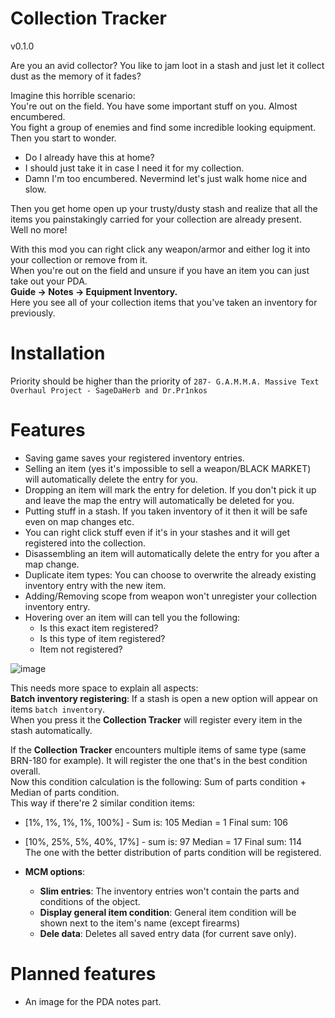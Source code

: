 # Collection Tracker
v0.1.0  
  
Are you an avid collector? You like to jam loot in a stash and just let it collect dust as the memory of it fades?  
  
Imagine this horrible scenario:  
You're out on the field. You have some important stuff on you. Almost encumbered.  
You fight a group of enemies and find some incredible looking equipment. Then you start to wonder.  
- Do I already have this at home?
- I should just take it in case I need it for my collection.
- Damn I'm too encumbered. Nevermind let's just walk home nice and slow.

Then you get home open up your trusty/dusty stash and realize that all the items you painstakingly carried for your collection are already present.  
Well no more!  

With this mod you can right click any weapon/armor and either log it into your collection or remove from it.  
When you're out on the field and unsure if you have an item you can just take out your PDA.  
**Guide -> Notes -> Equipment Inventory.**  
Here you see all of your collection items that you've taken an inventory for previously.

# Installation
Priority should be higher than the priority of `287- G.A.M.M.A. Massive Text Overhaul Project - SageDaHerb and Dr.Pr1nkos`

# Features
- Saving game saves your registered inventory entries.
- Selling an item (yes it's impossible to sell a weapon/BLACK MARKET) will automatically delete the entry for you.
- Dropping an item will mark the entry for deletion. If you don't pick it up and leave the map the entry will automatically be deleted for you.
- Putting stuff in a stash. If you taken inventory of it then it will be safe even on map changes etc.
- You can right click stuff even if it's in your stashes and it will get registered into the collection.
- Disassembling an item will automatically delete the entry for you after a map change.
- Duplicate item types: You can choose to overwrite the already existing inventory entry with the new item.
- Adding/Removing scope from weapon won't unregister your collection inventory entry.
- Hovering over an item will can tell you the following:
  - Is this exact item registered?
  - Is this type of item registered?
  - Item not registered?
 
![image](https://github.com/user-attachments/assets/5448e6b2-7b41-470d-965c-947916672c16)


This needs more space to explain all aspects:  
**Batch inventory registering**: If a stash is open a new option will appear on items `batch inventory`.  
When you press it the **Collection Tracker** will register every item in the stash automatically.  

If the **Collection Tracker** encounters multiple items of same type (same BRN-180 for example). It will register the one that's in the best condition overall.  
Now this condition calculation is the following: Sum of parts condition + Median of parts condition.  
This way if there're 2 similar condition items: 
- [1%, 1%, 1%, 1%, 100%]    - Sum is: 105  Median = 1  Final sum: 106
- [10%, 25%, 5%, 40%, 17%]  - sum is: 97   Median = 17 Final sum: 114  
The one with the better distribution of parts condition will be registered.

- **MCM options**:
  - **Slim entries**: The inventory entries won't contain the parts and conditions of the object.
  - **Display general item condition**: General item condition will be shown next to the item's name (except firearms)
  - **Dele data**: Deletes all saved entry data (for current save only).

# Planned features
- An image for the PDA notes part.

